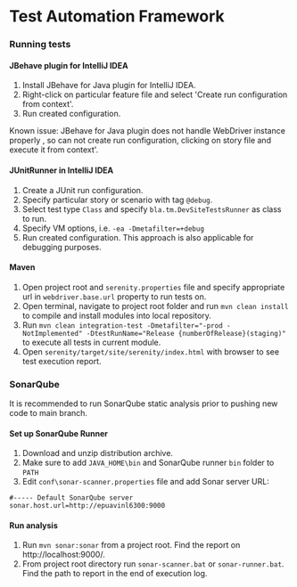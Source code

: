# Test Automation Framework 

### Running tests
#### JBehave plugin for IntelliJ IDEA
 1. Install JBehave for Java plugin for IntelliJ IDEA.
 2. Right-click on particular feature file and select 'Create run configuration from context'.
 3. Run created configuration.
 
 Known issue: JBehave for Java plugin does not handle WebDriver instance properly , so can not create run configuration, clicking on story file and execute it from context'.

#### JUnitRunner in IntelliJ IDEA
 1. Create a JUnit run configuration.
 2. Specify particular story or scenario with tag `@debug`.
 3. Select test type `Class` and specify `bla.tm.DevSiteTestsRunner` as class to run.
 4. Specify VM options, i.e. `-ea -Dmetafilter=+debug`
 5. Run created configuration. This approach is also applicable for debugging purposes.

#### Maven
 1. Open project root and `serenity.properties` file and specify appropriate url  in `webdriver.base.url` property to run tests on.
 2. Open terminal, navigate to project root folder and run `mvn clean install` to compile and install modules into local repository.
 3. Run `mvn clean integration-test -Dmetafilter="-prod -NotImplemented" -DtestRunName="Release {numberOfRelease}(staging)"` to execute all tests in current module.
 4. Open `serenity/target/site/serenity/index.html` with browser to see test execution report.

### SonarQube
 It is recommended to run SonarQube static analysis prior to pushing new code to main branch.
 
#### Set up SonarQube Runner
 1. Download and unzip distribution archive.
 2. Make sure to add `JAVA_HOME\bin` and SonarQube runner `bin` folder to `PATH`
 3. Edit `conf\sonar-scanner.properties` file and add Sonar server URL:
 ```
 #----- Default SonarQube server
 sonar.host.url=http://epuavinl6300:9000
 ```
 
#### Run analysis
 1. Run `mvn sonar:sonar` from a project root. Find the report on http://localhost:9000/.
 2. From project root directory run `sonar-scanner.bat` or `sonar-runner.bat`. Find the path to report in the end of execution log.
